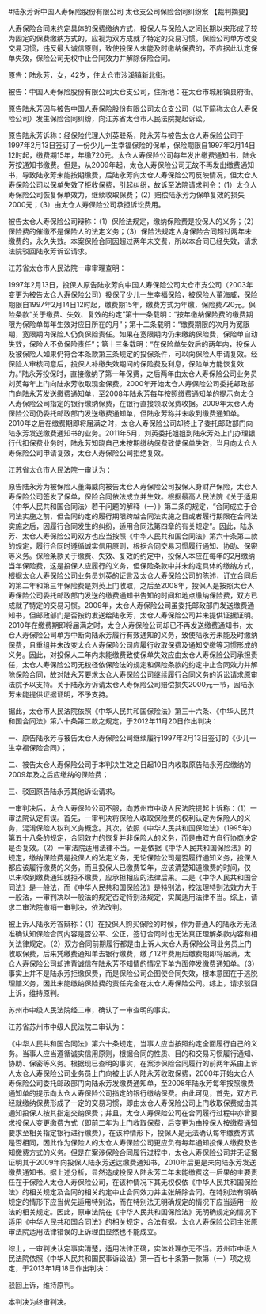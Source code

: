 #陆永芳诉中国人寿保险股份有限公司 太仓支公司保险合同纠纷案 
【裁判摘要】

人寿保险合同未约定具体的保费缴纳方式，投保人与保险人之间长期以来形成了较为固定的保费缴纳方式的，应视为双方成就了特定的交易习惯。保险公司单方改变交易习惯，违反最大诚信原则，致使投保人未能及时缴纳保费的，不应据此认定保单失效，保险公司无权中止合同效力并解除保险合同。



原告：陆永芳，女，42岁，住太仓市沙溪镇新北街。

被告：中国人寿保险股份有限公司太仓支公司，住所地：在太仓市城厢镇县府街。

原告陆永芳因与被告中国人寿保险股份有限公司太仓支公司（以下简称太仓人寿保险公司）发生保险合同纠纷，向江苏省太仓市人民法院提起诉讼。

原告陆永芳诉称：经保险代理人刘英联系，陆永芳与被告太仓人寿保险公司于1997年2月13日签订了一份少儿一生幸福保险的保单，保险期限自1997年2月14日12时起，缴费期15年，年缴720元。太仓人寿保险公司每年发出缴费通知书，陆永芳按通知书缴费。但是，从2009年起，太仓人寿保险公司无故不再发出缴费通知书，导致陆永芳未能按期缴费，后陆永芳向太仓人寿保险公司反映情况，但太仓人寿保险公司以保单失效了拒收保费，引起纠纷，故诉至法院请求判令：（1）太仓人寿保险公司恢复保单效力，继续收取保费；（2）赔偿陆永芳为保单复效的损失2000元；（3）由太仓人寿保险公司承担诉讼费用。

被告太仓人寿保险公司辩称：（1）保险法规定，缴纳保险费是投保人的义务；（2）保险费的催缴不是保险人的法定义务；（3）保险法规定人身保险合同超过两年未缴费的，永久失效。本案保险合同因超过两年未交费，所以本合同已经失效，请求法院驳回陆永芳诉讼请求。

江苏省太仓市人民法院一审审理查明：

1997年2月13日，投保人原告陆永芳向中国人寿保险公司太仓市支公司（2003年变更为被告太仓人寿保险公司）投保了少儿一生幸福保险，被保险人董海威，保险期限自1997年2月14日12时起，缴费期15年，缴费方式为年缴，保险费720元。保险条款“关于缴费、失效、复效的约定”第十一条载明：“按年缴纳保险费的缴费期限为保险单每年生效对应日所在的月”；第十二条载明：“缴费期限的次月为宽限期，宽限期内保险人仍负保险责任。如果在宽限期内仍未缴纳保险费，保险单自动失效，保险人不负保险责任”；第十三条载明：“在保险单失效后的两年内，投保人及被保险人如果仍符合本条款第三条规定的投保条件，可以向保险人申请复效。经保险人审核同意后，投保人补缴失效期间的保险费及利息，保险单方能恢复效力。”陆永芳投保时，直接缴纳了第一年保费，之后两年由太仓人寿保险公司业务员刘英每年上门向陆永芳收取现金保费。2000年开始太仓人寿保险公司委托邮政部门向陆永芳发送缴费通知单，至2008年陆永芳每年按照缴费通知单的提示向太仓人寿保险公司指定的银行缴纳保费，在银行直接领取保费收据。2009年太仓人寿保险公司仍委托邮政部门发送缴费通知单，但陆永芳称并未收到缴费通知单。2010年之后在缴费期即将届满之时，太仓人寿保险公司却终止了委托邮政部门向陆永芳发送缴费通知书的业务。2011年5月，刘英委托姐姐到陆永芳处上门办理银行代扣保费业务时，陆永芳知晓自己未按期缴纳保费致使保单失效，当月向太仓人寿保险公司申请复效，太仓人寿保险公司拒绝复效。

江苏省太仓市人民法院一审认为：

原告陆永芳为被保险人董海威向被告太仓人寿保险公司投保人身财产保险，太仓人寿保险公司签发了保单，保险合同依法成立并生效。根据最高人民法院《关于适用〈中华人民共和国合同法〉若干问题的解释（一）》第二条的规定，“合同成立于合同法实施之前，但合同约定的履行期限跨越合同法实施之日或者履行期限在合同法实施之后，因履行合同发生的纠纷，适用合同法第四章的有关规定”。因此，陆永芳、太仓人寿保险公司双方也应当按照《中华人民共和国合同法》第六十条第二款的规定，履行合同时遵循诚实信用原则，根据合同交易习惯履行通知、协助、保密等义务。保险条款关于缴费、失效、复效的约定中，投保人本应在每年的2月缴纳当年保险费，这是投保人应履行的义务，但保险条款中并未约定具体的缴纳方式，根据太仓人寿保险公司业务员刘英的证言及太仓人寿保险公司的陈述，订立合同后的第二年和第三年保险费是刘英上门收取，之后至2008年，投保人是按照太仓人寿保险公司委托邮政部门发送的缴费通知书告知的时间和地点缴纳保险费，双方已成就了特定的交易习惯。2009年，太仓人寿保险公司虽委托邮政部门发送缴费通知书，但邮政部门是否按约发送给陆永芳，太仓人寿保险公司并未提供证据证明。2010年在缴费期即将届满之时，太仓人寿保险公司却已不再发送缴费通知书，太仓人寿保险公司单方中断向陆永芳履行有效通知的义务，致使陆永芳未能及时缴纳保费，且重组并未改变太仓人寿保险公司应履行收取保费及通知交缴等习惯形成的义务。因此，对投保人二年内未能缴费致使保单失效应由太仓人寿保险公司承担责任，太仓人寿保险公司无权径依保险法的规定和保险条款的约定中止合同效力并解除保险合同，故对陆永芳要求太仓人寿保险公司继续履行合同义务的诉讼请求原审法院予以支持。关于陆永芳诉请太仓人寿保险公司赔偿损失2000元一节，因陆永芳未能提供证据证明，不予支持。

据此，太仓市人民法院依照《中华人民共和国保险法》第三十六条、《中华人民共和国合同法》第六十条第二款之规定，于2012年11月20日作出判决：

一、原告陆永芳与被告太仓人寿保险公司继续履行1997年2月13日签订的《少儿一生幸福保险合同》；

二、被告太仓人寿保险公司于本判决生效之日起10日内收取原告陆永芳应缴纳的2009年及之后应缴纳的保险费；

三、驳回原告陆永芳其他诉讼请求。

一审判决后，太仓人寿保险公司不服，向苏州市中级人民法院提起上诉称：（1）一审法院认定有误。首先，一审判决将保险人收取保险费的权利认定为保险人的义务，混淆保险人权利义务概念。其次，依照《中华人民共和国保险法》（1995年）第五十八条的规定，合同效力的恢复并非保险人的义务，而是由双方自行协商决定是否复效。（2）一审法院适用法律不当。一是依据《中华人民共和国保险法》的规定，缴纳保险费是投保人的法定义务，无论保险公司是否履行通知义务，投保人都应该履行缴费的义务，而且投保人已缴费12年，应该清楚知道缴费的时间，仅以未收到缴费通知就拒不缴费，应承担相应的法律后果。二是《中华人民共和国合同法》是一般法，而《中华人民共和国保险法》是特别法，按法理特别法效力大于一般法，一审判决以一般法的规定否定特别法规定，实属适用法律不当。综上，请求二审法院撤销一审判决，依法改判。

被上诉人陆永芳答辩称：（1）在投保人购买保险的时候，作为普通人的陆永芳无法准确认知保险合同内容是否公平、公正，签订合同时也无法真正理解条款内容和相关法律规定。（2）双方合同前期履行都是由上诉人太仓人寿保险公司业务员上门收取保费，后来凭缴费通知单去银行缴费，缴了12年费用后缴费期即将届满，太仓人寿保险公司却违背诚信在陆永芳不知情的情况下单方面停发缴费通知单。（3）事实上并不是陆永芳拒缴保费，而是保险公司企图使合同失效，根本意图在于逃脱理赔义务，因此未能缴纳保险费的责任完全在太仓人寿保险公司。综上，请求驳回上诉，维持原判。

苏州市中级人民法院经二审，确认了一审查明的事实。

江苏省苏州市中级人民法院二审认为：

《中华人民共和国合同法》第六十条规定，当事人应当按照约定全面履行自己的义务。当事人应当遵循诚实信用原则，根据合同的性质、目的和交易习惯履行通知、协助、保密等义务。根据现已查明的事实，在案涉保险合同履行的前两年系由上诉人太仓人寿保险公司业务员上门向被上诉人陆永芳收取保费，2000年开始太仓人寿保险公司委托邮政部门向陆永芳发缴费通知单，至2008年陆永芳每年按照缴费通知单的提示向太仓人寿保险公司指定的银行缴纳保费。由此可见，首先，双方已经就缴纳保费形成了一定的交易习惯，即由太仓人寿保险公司上门收取保费或由其通知投保人按其指定交纳保费；并且，太仓人寿保险公司在合同履行过程中亦曾要求投保人变更缴费方式（即前二年为上门收取保费，后变更为由投保人按缴费通知要求至相关指定银行进行缴费），在该种情形下，投保人是无法确认每年缴费方式是否相同，因此作为保险人的太仓人寿保险公司更应负有每年通知投保人缴费及告知缴费方式的义务。但是在案涉保险合同履行过程中，太仓人寿保险公司并无证据证明其于2009年向投保人陆永芳送达缴费通知书，2010年后更是未向陆永芳发送缴费通知书。据上述分析，显然造成投保人陆永芳二年未能缴费这一后果的主要责任在于保险人太仓人寿保险公司，在该种情况下其无权仅依《中华人民共和国保险法》的相关规定及合同的相关约定中止合同效力并主张解除合同。在特别法有明确规定的情形下应当优先适用特别法，而在特别法无明确规定的情况下应当适用一般法的相关规定。因此，原审法院在《中华人民共和国保险法》无明确规定的情况下适用《中华人民共和国合同法》的相关规定，合法有据。太仓人寿保险公司主张原审法院适用法律错误的上诉理由显然也不能成立。

综上，一审判决认定事实清楚，适用法律正确，实体处理亦无不当。苏州市中级人民法院依照《中华人民共和国民事诉讼法》第一百七十条第一款第（一）项之规定，于2013年1月18日作出判决：

驳回上诉，维持原判。

本判决为终审判决。


